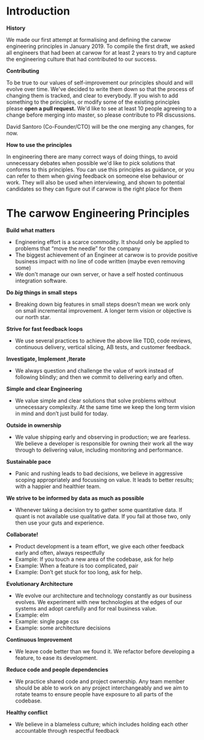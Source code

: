 # Introduction

__History__

We made our first attempt at formalising and defining the carwow engineering principles in January 2019. To compile the first draft, we asked all engineers that had been at carwow for at least 2 years to try and capture the engineering culture that had contributed to our success. 

__Contributing__

To be true to our values of self-improvement our principles should and will evolve over time. We've decided to write them down so that the process of changing them is tracked, and clear to everybody.
If you wish to add something to the principles, or modify some of the existing principles please **open a pull request.**
We'd like to see at least 10 people agreeing to a change before merging into master, so please contribute to PR discussions. 

David Santoro (Co-Founder/CTO) will be the one merging any changes, for now.

__How to use the principles__

In engineering there are many correct ways of doing things, to avoid unnecessary debates when possible we'd like to pick solutions that conforms to this principles. You can use this principles as guidance, or you can refer to them when giving feedback on someone else behaviour or work.
They will also be used when interviewing, and shown to potential candidates so they can figure out if carwow is the right place for them

# The carwow Engineering Principles


__Build what matters__ 
  
  * Engineering effort is a scarce commodity. It should only be applied to problems that “move the needle” for the company
  * The biggest achievement of an Engineer at carwow is to provide positive business impact with no line of code written (maybe even removing some)
  * We don't manage our own server, or have a self hosted continuous integration software.
    
    
__Do *big* things in small steps__
  
  * Breaking down big features in small steps doesn’t mean we work only on small incremental improvement. A longer term vision or objective is our north star.
    
    
__Strive for fast feedback loops__
  
  * We use several practices to achieve the above like TDD, code reviews, continuous delivery, vertical slicing, AB tests, and customer feedback.
    
    
__Investigate, Implement ,Iterate__
  
  * We always question and challenge the value of work instead of following blindly; and then we commit to delivering early and often.
    

__Simple and clear Engineering__
  
  * We value simple and clear solutions that solve problems without unnecessary complexity. At the same time we keep the long term vision in mind and don’t just build for today. 
    

__Outside in ownership__
  
  * We value shipping early and observing in production; we are fearless. We believe a developer is responsible for owning their work all the way through to delivering value, including monitoring and performance. 

__Sustainable pace__
  
  * Panic and rushing leads to bad decisions, we believe in aggressive scoping appropriately and focussing on value. It leads to better results; with a happier and healthier team. 
    
    
__We strive to be informed by data as much as possible__
    
  * Whenever taking a decision try to gather some quantitative data. If quant is not available use qualitative data. If you fail at those two, only then use your guts and experience.
    

__Collaborate!__

  * Product development is a team effort, we give each other feedback early and often, always respectfully
  * Example: If you touch a new area of the codebase, ask for help 
  * Example: When a feature is too complicated, pair
  * Example: Don’t get stuck for too long, ask for help.

  
__Evolutionary Architecture__
  
  * We evolve our architecture and technology constantly as our business evolves. We experiment with new technologies at the edges of our systems and adopt carefully and for real business value.
  * Example: elm 
  * Example: single page css
  * Example: some architecture decisions 
    

__Continuous Improvement__
  
  * We leave code better than we found it. We refactor before developing a feature, to ease its development. 
  

__Reduce code and people dependencies__
  
  * We practice shared code and project ownership. Any team member should be able to work on any project interchangeably and we aim to rotate teams to ensure people have exposure to all parts of the codebase.



__Healthy conflict__
  
  * We believe in a blameless culture; which includes holding each other accountable through respectful feedback
